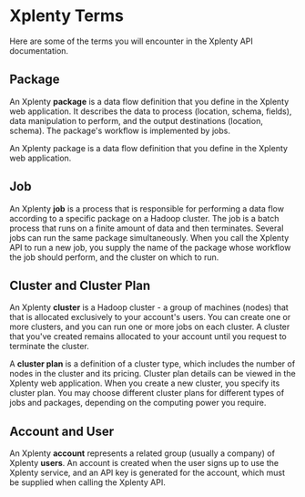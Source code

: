 # Xplenty Terms

Here are some of the terms you will encounter in the Xplenty API documentation.

## Package

An Xplenty **package** is a data flow definition that you define in the Xplenty web application. 
It describes the data to process (location, schema, fields), data manipulation to perform, and the output destinations (location, schema). The package's workflow is implemented by jobs.

An Xplenty package is a data flow definition that you define in the Xplenty web application. 

## Job
An Xplenty **job** is a process that is responsible for performing a data flow according to a specific package on a Hadoop cluster. The job is a batch process that runs on a finite amount of data and then terminates. Several jobs can run the same package simultaneously.
When you call the Xplenty API to run a new job, you supply the name of the package whose workflow the job should perform, and the cluster on which to run.

## Cluster and Cluster Plan

An Xplenty **cluster** is a Hadoop cluster - a group of machines (nodes) that that is allocated exclusively to your account's users. You can create one or more clusters, and you can run one or more jobs on each cluster. A cluster that you've created remains allocated to your account until you request to terminate the cluster.

A **cluster plan** is a definition of a cluster type, which includes the number of nodes in the cluster and its pricing. Cluster plan details can be viewed in the Xplenty web application. When you create a new cluster, you specify its cluster plan. You  may choose different cluster plans for different types of jobs and packages, depending on the computing power you require.

## Account and User
An Xplenty **account** represents a related group (usually a company) of Xplenty **users**.
An account is created when the user signs up to use the Xplenty service, and an API key is generated for the account, which must be supplied when calling the Xplenty API.
